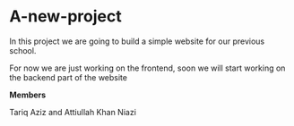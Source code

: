 # A-new-project

In this project we are going to build a simple website for our previous school.

For now we are just working on the frontend, soon we will start working on the backend part of the website




**Members**

Tariq Aziz and Attiullah Khan Niazi


